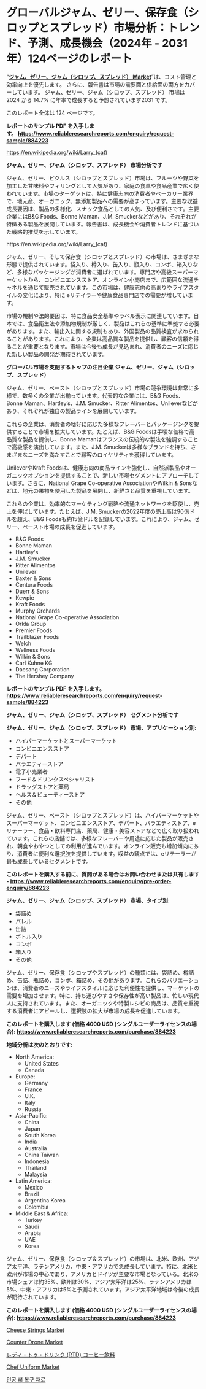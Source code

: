 <p><h1>グローバルジャム、ゼリー、保存食（シロップとスプレッド）市場分析：トレンド、予測、成長機会（2024年 - 2031年）124ページのレポート</h1></p><p>&ldquo;<strong><a href="https://www.reliableresearchreports.com/jams-jellies-and-preserves-syrups-and-spreads--r884223">ジャム、ゼリー、ジャム（シロップ、スプレッド） Market</a></strong>&rdquo;は、コスト管理と効率向上を優先します。 さらに、報告書は市場の需要面と供給面の両方をカバーしています。 ジャム、ゼリー、ジャム（シロップ、スプレッド） 市場は 2024 から 14.7% に年率で成長すると予想されています2031 です。</p>
<p>このレポート全体は 124 ページです。</p>
<p><strong>レポートのサンプル PDF を入手します。&nbsp;<a href="https://www.reliableresearchreports.com/enquiry/request-sample/884223">https://www.reliableresearchreports.com/enquiry/request-sample/884223</a></strong></p>
<p><a href="https://en.wikipedia.org/wiki/Larry_(cat)">https://en.wikipedia.org/wiki/Larry_(cat)</a></p>
<p><strong>ジャム、ゼリー、ジャム（シロップ、スプレッド） 市場分析です</strong></p>
<p><p>ジャム、ゼリー、ピクルス（シロップとスプレッド）市場は、フルーツや野菜を加工した甘味料やフィリングとして人気があり、家庭の食卓や食品産業で広く使われています。市場のターゲットは、特に健康志向の消費者やベーカリー業界で、地元産、オーガニック、無添加製品への需要が高まっています。主要な収益成長要因は、製品の多様化、スナック食品としての人気、及び便利さです。主要企業にはB&G Foods、Bonne Maman、J.M. Smuckerなどがあり、それぞれが特徴ある製品を展開しています。報告書は、成長機会や消費者トレンドに基づいた戦略的推奨を示しています。</p></p>
<p>https://en.wikipedia.org/wiki/Larry_(cat)</p>
<p><p>ジャム、ゼリー、そして保存食（シロップとスプレッド）の市場は、さまざまな形態で提供されています。袋入り、樽入り、缶入り、瓶入り、コンボ、箱入りなど、多様なパッケージングが消費者に選ばれています。専門店や高級スーパーマーケットから、コンビニエンスストア、オンライン小売店まで、広範囲な流通チャネルを通じて販売されています。この市場は、健康志向の高まりやライフスタイルの変化により、特に eリテイラーや健康食品専門店での需要が増しています。</p><p>市場の規制や法的要因は、特に食品安全基準やラベル表示に関連しています。日本では、食品衛生法や添加物規制が厳しく、製品はこれらの基準に準拠する必要があります。また、輸出入に関する規制もあり、外国製品の品質検査が求められることがあります。これにより、企業は高品質な製品を提供し、顧客の信頼を得ることが重要となります。市場は今後も成長が見込まれ、消費者のニーズに応じた新しい製品の開発が期待されています。</p></p>
<p><strong>グローバル市場を支配するトップの注目企業 ジャム、ゼリー、ジャム（シロップ、スプレッド）</strong></p>
<p><p>ジャム、ゼリー、ペースト（シロップとスプレッド）市場の競争環境は非常に多様で、数多くの企業が出揃っています。代表的な企業には、B&G Foods、Bonne Maman、Hartley’s、J.M. Smucker、Ritter Alimentos、Unileverなどがあり、それぞれが独自の製品ラインを展開しています。</p><p>これらの企業は、消費者の嗜好に応じた多様なフレーバーとパッケージングを提供することで市場を拡大しています。たとえば、B&G Foodsは手頃な価格で高品質な製品を提供し、Bonne Mamanはフランスの伝統的な製法を強調することで高級感を演出しています。また、J.M. Smuckerは多様なブランドを持ち、さまざまなニーズを満たすことで顧客のロイヤリティを獲得しています。</p><p>UnileverやKraft Foodsは、健康志向の商品ラインを強化し、自然派製品やオーガニックオプションを提供することで、新しい市場セグメントにアプローチしています。さらに、National Grape Co-operative AssociationやWilkin & Sonsなどは、地元の果物を使用した製品を展開し、新鮮さと品質を重視しています。</p><p>これらの企業は、効率的なマーケティング戦略や流通ネットワークを駆使し、売上を伸ばしています。たとえば、J.M. Smuckerの2022年度の売上高は90億ドルを超え、B&G Foodsも約15億ドルを記録しています。これにより、ジャム、ゼリー、ペースト市場の成長を促進しています。</p></p>
<p><ul><li>B&G Foods</li><li>Bonne Maman</li><li>Hartley's</li><li>J.M. Smucker</li><li>Ritter Alimentos</li><li>Unilever</li><li>Baxter & Sons</li><li>Centura Foods</li><li>Duerr & Sons</li><li>Kewpie</li><li>Kraft Foods</li><li>Murphy Orchards</li><li>National Grape Co-operative Association</li><li>Orkla Group</li><li>Premier Foods</li><li>Trailblazer Foods</li><li>Welch</li><li>Wellness Foods</li><li>Wilkin & Sons</li><li>Carl Kuhne KG</li><li>Daesang Corporation</li><li>The Hershey Company</li></ul></p>
<p><strong>レポートのサンプル PDF を入手します。 <a href="https://www.reliableresearchreports.com/enquiry/request-sample/884223">https://www.reliableresearchreports.com/enquiry/request-sample/884223</a></strong></p>
<p><strong>ジャム、ゼリー、ジャム（シロップ、スプレッド） セグメント分析です</strong></p>
<p><strong>ジャム、ゼリー、ジャム（シロップ、スプレッド） 市場、アプリケーション別:</strong></p>
<p><ul><li>ハイパーマーケットとスーパーマーケット</li><li>コンビニエンスストア</li><li>デパート</li><li>バラエティーストア</li><li>電子小売業者</li><li>フード＆ドリンクスペシャリスト</li><li>ドラッグストアと薬局</li><li>ヘルス＆ビューティーストア</li><li>その他</li></ul></p>
<p><p>ジャム、ゼリー、ペースト（シロップとスプレッド）は、ハイパーマーケットやスーパーマーケット、コンビニエンスストア、デパート、バラエティストア、eリテーラー、食品・飲料専門店、薬局、健康・美容ストアなどで広く取り扱われています。これらの店舗では、多様なフレーバーや用途に応じた製品が販売され、朝食やおやつとしての利用が進んでいます。オンライン販売も増加傾向にあり、消費者に便利な選択肢を提供しています。収益の観点では、eリテーラーが最も成長しているセグメントです。</p></p>
<p><strong>このレポートを購入する前に、質問がある場合はお問い合わせまたは共有します - <a href="https://www.reliableresearchreports.com/enquiry/pre-order-enquiry/884223">https://www.reliableresearchreports.com/enquiry/pre-order-enquiry/884223</a></strong></p>
<p><strong>ジャム、ゼリー、ジャム（シロップ、スプレッド） 市場、タイプ別:</strong></p>
<p><ul><li>袋詰め</li><li>バレル</li><li>缶詰</li><li>ボトル入り</li><li>コンボ</li><li>箱入り</li><li>その他</li></ul></p>
<p><p>ジャム、ゼリー、保存食（シロップやスプレッド）の種類には、袋詰め、樽詰め、缶詰、瓶詰め、コンボ、箱詰め、その他があります。これらのバリエーションは、消費者のニーズやライフスタイルに応じた利便性を提供し、マーケットの需要を増加させます。特に、持ち運びやすさや保存性が高い製品は、忙しい現代人に支持されています。また、オーガニックや特製レシピの商品は、品質を重視する消費者にアピールし、選択肢の拡大が市場の成長を促進しています。</p></p>
<p><strong>このレポートを購入します (価格 4000 USD (シングルユーザーライセンスの場合): <a href="https://www.reliableresearchreports.com/purchase/884223">https://www.reliableresearchreports.com/purchase/884223</a></strong></p>
<p><strong>地域分析は次のとおりです:</strong></p>
<p><ul>
    <li>
        North America:
        <ul>
            <li>United States</li>
            <li>Canada</li>
        </ul>
    </li>
    <li>
        Europe:
        <ul>
            <li>Germany</li>
            <li>France</li>
            <li>U.K.</li>
            <li>Italy</li>
            <li>Russia</li>
        </ul>
    </li>
    <li>
        Asia-Pacific:
        <ul>
            <li>China</li>
            <li>Japan</li>
            <li>South Korea</li>
            <li>India</li>
            <li>Australia</li>
            <li>China Taiwan</li>
            <li>Indonesia</li>
            <li>Thailand</li>
            <li>Malaysia</li>
        </ul>
    </li>
    <li>
        Latin America:
        <ul>
            <li>Mexico</li>
            <li>Brazil</li>
            <li>Argentina Korea</li>
            <li>Colombia</li>
        </ul>
    </li>
    <li>
        Middle East & Africa:
        <ul>
            <li>Turkey</li>
            <li>Saudi</li>
            <li>Arabia</li>
            <li>UAE</li>
            <li>Korea</li>
        </ul>
    </li>
    </ul></p>
<p><p>ジャム、ゼリー、保存食（シロップ＆スプレッド）の市場は、北米、欧州、アジア太平洋、ラテンアメリカ、中東・アフリカで急成長しています。特に、北米と欧州が市場の中心であり、アメリカとドイツが主要な市場となっている。北米の市場シェアは約35%、欧州は30%、アジア太平洋は25%、ラテンアメリカは5%、中東・アフリカは5%と予測されています。アジア太平洋地域は今後の成長が期待されています。</p></p>
<p><strong>このレポートを購入します (価格 4000 USD (シングルユーザーライセンスの場合): <a href="https://www.reliableresearchreports.com/purchase/884223">https://www.reliableresearchreports.com/purchase/884223</a></strong></p>
<p><p><a href="https://github.com/vimar16th/Market-Research-Report-List-6/blob/main/cheese-strings-market.md">Cheese Strings Market</a></p><p><a href="https://www.linkedin.com/pulse/deep-dive-counter-drone-market-itstrends-segmentation-pafpe?trackingId=iK%2BpwLsYQom9gIwGtzKOhQ%3D%3D">Counter Drone Market</a></p><p><a href="https://github.com/mohamedbakry57/Market-Research-Report-List-6/blob/main/951210087415.md">レディ・トゥ・ドリンク (RTD) コーヒー飲料</a></p><p><a href="https://github.com/luckyshygirl/Market-Research-Report-List-6/blob/main/chef-uniform-market.md">Chef Uniform Market</a></p><p><a href="https://github.com/laholand/Market-Research-Report-List-6/blob/main/7381492108309.md">인공 뼈 복구 재료</a></p></p>